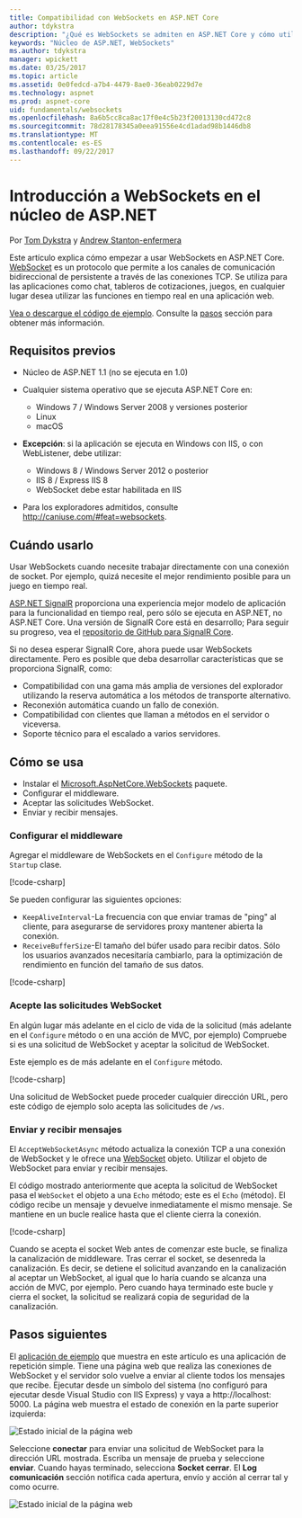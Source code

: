 ```yaml
---
title: Compatibilidad con WebSockets en ASP.NET Core
author: tdykstra
description: "¿Qué es WebSockets se admiten en ASP.NET Core y cómo utilizarlo."
keywords: "Núcleo de ASP.NET, WebSockets"
ms.author: tdykstra
manager: wpickett
ms.date: 03/25/2017
ms.topic: article
ms.assetid: 0e0fedcd-a7b4-4479-8ae0-36eab0229d7e
ms.technology: aspnet
ms.prod: aspnet-core
uid: fundamentals/websockets
ms.openlocfilehash: 8a6b5cc8ca8ac17f0e4c5b23f20013130cd472c8
ms.sourcegitcommit: 78d28178345a0eea91556e4cd1adad98b1446db8
ms.translationtype: MT
ms.contentlocale: es-ES
ms.lasthandoff: 09/22/2017
---
```

# <a name="introduction-to-websockets-in-aspnet-core"></a>Introducción a WebSockets en el núcleo de ASP.NET

Por [Tom Dykstra](https://github.com/tdykstra) y [Andrew Stanton-enfermera](https://github.com/anurse)

Este artículo explica cómo empezar a usar WebSockets en ASP.NET Core. [WebSocket](https://wikipedia.org/wiki/WebSocket) es un protocolo que permite a los canales de comunicación bidireccional de persistente a través de las conexiones TCP. Se utiliza para las aplicaciones como chat, tableros de cotizaciones, juegos, en cualquier lugar desea utilizar las funciones en tiempo real en una aplicación web.

[Vea o descargue el código de ejemplo](https://github.com/aspnet/Docs/tree/master/aspnetcore/fundamentals/websockets/sample). Consulte la [pasos](#next-steps) sección para obtener más información.


## <a name="prerequisites"></a>Requisitos previos

* Núcleo de ASP.NET 1.1 (no se ejecuta en 1.0)
* Cualquier sistema operativo que se ejecuta ASP.NET Core en:
  
  * Windows 7 / Windows Server 2008 y versiones posterior
  * Linux
  * macOS

* **Excepción**: si la aplicación se ejecuta en Windows con IIS, o con WebListener, debe utilizar:

  * Windows 8 / Windows Server 2012 o posterior
  * IIS 8 / Express IIS 8
  * WebSocket debe estar habilitada en IIS

* Para los exploradores admitidos, consulte http://caniuse.com/#feat=websockets.

## <a name="when-to-use-it"></a>Cuándo usarlo

Usar WebSockets cuando necesite trabajar directamente con una conexión de socket. Por ejemplo, quizá necesite el mejor rendimiento posible para un juego en tiempo real.

[ASP.NET SignalR](https://docs.microsoft.com/aspnet/signalr/overview/getting-started/introduction-to-signalr) proporciona una experiencia mejor modelo de aplicación para la funcionalidad en tiempo real, pero sólo se ejecuta en ASP.NET, no ASP.NET Core. Una versión de SignalR Core está en desarrollo; Para seguir su progreso, vea el [repositorio de GitHub para SignalR Core](https://github.com/aspnet/SignalR).

Si no desea esperar SignalR Core, ahora puede usar WebSockets directamente. Pero es posible que deba desarrollar características que se proporciona SignalR, como:

* Compatibilidad con una gama más amplia de versiones del explorador utilizando la reserva automática a los métodos de transporte alternativo.
* Reconexión automática cuando un fallo de conexión.
* Compatibilidad con clientes que llaman a métodos en el servidor o viceversa.
* Soporte técnico para el escalado a varios servidores.

## <a name="how-to-use-it"></a>Cómo se usa

* Instalar el [Microsoft.AspNetCore.WebSockets](https://www.nuget.org/packages/Microsoft.AspNetCore.WebSockets/) paquete.
* Configurar el middleware.
* Aceptar las solicitudes WebSocket.
* Enviar y recibir mensajes.

### <a name="configure-the-middleware"></a>Configurar el middleware

Agregar el middleware de WebSockets en el `Configure` método de la `Startup` clase.

[!code-csharp[](websockets/sample/Startup.cs?name=UseWebSockets)]

Se pueden configurar las siguientes opciones:

* `KeepAliveInterval`-La frecuencia con que enviar tramas de "ping" al cliente, para asegurarse de servidores proxy mantener abierta la conexión.
* `ReceiveBufferSize`-El tamaño del búfer usado para recibir datos. Sólo los usuarios avanzados necesitaría cambiarlo, para la optimización de rendimiento en función del tamaño de sus datos.

[!code-csharp[](websockets/sample/Startup.cs?name=UseWebSocketsOptions)]

### <a name="accept-websocket-requests"></a>Acepte las solicitudes WebSocket

En algún lugar más adelante en el ciclo de vida de la solicitud (más adelante en el `Configure` método o en una acción de MVC, por ejemplo) Compruebe si es una solicitud de WebSocket y aceptar la solicitud de WebSocket.

Este ejemplo es de más adelante en el `Configure` método.

[!code-csharp[](websockets/sample/Startup.cs?name=AcceptWebSocket&highlight=7)]

Una solicitud de WebSocket puede proceder cualquier dirección URL, pero este código de ejemplo solo acepta las solicitudes de `/ws`.

### <a name="send-and-receive-messages"></a>Enviar y recibir mensajes

El `AcceptWebSocketAsync` método actualiza la conexión TCP a una conexión de WebSocket y le ofrece una [WebSocket](https://docs.microsoft.com/dotnet/core/api/system.net.websockets.websocket) objeto. Utilizar el objeto de WebSocket para enviar y recibir mensajes.

El código mostrado anteriormente que acepta la solicitud de WebSocket pasa el `WebSocket` el objeto a una `Echo` método; este es el `Echo` (método). El código recibe un mensaje y devuelve inmediatamente el mismo mensaje. Se mantiene en un bucle realice hasta que el cliente cierra la conexión. 

[!code-csharp[](websockets/sample/Startup.cs?name=Echo)]

Cuando se acepta el socket Web antes de comenzar este bucle, se finaliza la canalización de middleware.  Tras cerrar el socket, se desenreda la canalización. Es decir, se detiene el solicitud avanzando en la canalización al aceptar un WebSocket, al igual que lo haría cuando se alcanza una acción de MVC, por ejemplo.  Pero cuando haya terminado este bucle y cierra el socket, la solicitud se realizará copia de seguridad de la canalización.

## <a name="next-steps"></a>Pasos siguientes

El [aplicación de ejemplo](https://github.com/aspnet/Docs/tree/master/aspnetcore/fundamentals/websockets/sample) que muestra en este artículo es una aplicación de repetición simple. Tiene una página web que realiza las conexiones de WebSocket y el servidor solo vuelve a enviar al cliente todos los mensajes que recibe. Ejecutar desde un símbolo del sistema (no configuró para ejecutar desde Visual Studio con IIS Express) y vaya a http://localhost: 5000. La página web muestra el estado de conexión en la parte superior izquierda:

![Estado inicial de la página web](websockets/_static/start.png)

Seleccione **conectar** para enviar una solicitud de WebSocket para la dirección URL mostrada.  Escriba un mensaje de prueba y seleccione **enviar**. Cuando hayas terminado, selecciona **Socket cerrar**. El **Log comunicación** sección notifica cada apertura, envío y acción al cerrar tal y como ocurre.

![Estado inicial de la página web](websockets/_static/end.png)
